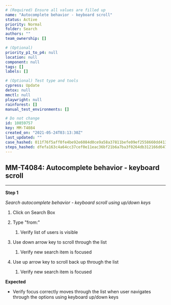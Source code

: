 ```yaml
---
# (Required) Ensure all values are filled up
name: "Autocomplete behavior - keyboard scroll"
status: Active
priority: Normal
folder: Search
authors: ""
team_ownership: []

# (Optional)
priority_p1_to_p4: null
location: null
component: null
tags: []
labels: []

# (Optional) Test type and tools
cypress: Update
detox: null
mmctl: null
playwright: null
rainforest: []
manual_test_environments: []

# Do not change
id: 10859757
key: MM-T4084
created_on: "2021-05-24T03:13:30Z"
last_updated: ""
case_hashed: 011f76f5aff0fe4be92e6084d0ce9a58a37811befe09ef2558660dd4138eef6526f512a2d6ba5729ca609c258cc7dc32
steps_hashed: dfefa163c4a64cc37cef0e11eac36bf21b6a7ba3f0264db312166d6472e87f7117fa3c67e6c80fa59bdfd72b56866f19
---
```


<!-- (Auto-generated) Based on frontmatter's "key" and "name" -->

## MM-T4084: Autocomplete behavior - keyboard scroll

---

**Step 1**

_Search autocomplete behavior - keyboard scroll using up/down keys_

1. Click on Search Box

2. Type "from:"

   1. Verify list of users is visible

3. Use down arrow key to scroll through the list

   1. Verify new search item is focused

4. Use up arrow key to scroll back up through the list

   1. Verify new search item is focused

**Expected**

- Verify focus correctly moves through the list when user navigates through the options using keyboard up/down keys
